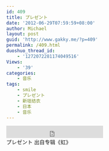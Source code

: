 ```yaml
---
id: 409
title: プレゼント
date: '2012-06-29T07:59:59+08:00'
author: Michael
layout: post
guid: 'http://www.gakky.me/?p=409'
permalink: /409.html
duoshuo_thread_id:
    - '1272072281174049516'
Views:
    - '39'
categories:
    - 音乐
tags:
    - smile
    - プレゼント
    - 新垣结衣
    - 日本
    - 音乐
---
```


<div class="audio_player"><iframe allowtransparency="true" frameborder="0" height="33" loading="lazy" scrolling="no" src="http://www.diandian.com/n/common/player?feedId=8d04b230-c182-11e1-86f1-782bcb38253b" width="257"></iframe></div>プレゼント 出自专辑《虹》